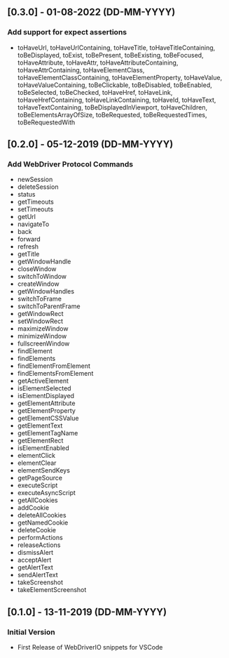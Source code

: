 ## [0.3.0] - 01-08-2022 (DD-MM-YYYY)
### Add support for expect assertions
- toHaveUrl, toHaveUrlContaining, toHaveTitle, toHaveTitleContaining, toBeDisplayed, toExist, toBePresent, toBeExisting, toBeFocused, toHaveAttribute, toHaveAttr, toHaveAttributeContaining, toHaveAttrContaining, toHaveElementClass, toHaveElementClassContaining, toHaveElementProperty, toHaveValue, toHaveValueContaining, toBeClickable, toBeDisabled, toBeEnabled, toBeSelected, toBeChecked, toHaveHref, toHaveLink, toHaveHrefContaining, toHaveLinkContaining, toHaveId, toHaveText, toHaveTextContaining, toBeDisplayedInViewport, toHaveChildren, toBeElementsArrayOfSize, toBeRequested, toBeRequestedTimes, toBeRequestedWith

## [0.2.0] - 05-12-2019 (DD-MM-YYYY)
### Add WebDriver Protocol Commands
- newSession
- deleteSession
- status
- getTimeouts
- setTimeouts
- getUrl
- navigateTo
- back
- forward
- refresh
- getTitle
- getWindowHandle
- closeWindow
- switchToWindow
- createWindow
- getWindowHandles
- switchToFrame
- switchToParentFrame
- getWindowRect
- setWindowRect
- maximizeWindow
- minimizeWindow
- fullscreenWindow
- findElement
- findElements
- findElementFromElement
- findElementsFromElement
- getActiveElement
- isElementSelected
- isElementDisplayed
- getElementAttribute
- getElementProperty
- getElementCSSValue
- getElementText
- getElementTagName
- getElementRect
- isElementEnabled
- elementClick
- elementClear
- elementSendKeys
- getPageSource
- executeScript
- executeAsyncScript
- getAllCookies
- addCookie
- deleteAllCookies
- getNamedCookie
- deleteCookie
- performActions
- releaseActions
- dismissAlert
- acceptAlert
- getAlertText
- sendAlertText
- takeScreenshot
- takeElementScreenshot

## [0.1.0] - 13-11-2019 (DD-MM-YYYY)
### Initial Version
- First Release of WebDriverIO snippets for VSCode